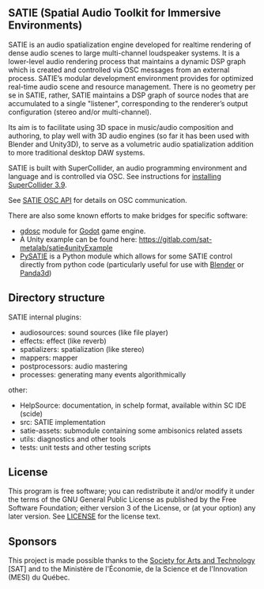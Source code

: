 ## SATIE (Spatial Audio Toolkit for Immersive Environments)

SATIE is an audio spatialization engine developed for realtime rendering of dense audio scenes to large multi-channel loudspeaker systems. It is a lower-level audio rendering process that maintains a dynamic DSP graph which is created and controlled via OSC messages from an external process. SATIE’s modular development environment provides for optimized real-time audio scene and resource management. There is no geometry per se in SATIE, rather, SATIE maintains a DSP graph of source nodes that are accumulated to a single "listener", corresponding to the renderer’s output configuration (stereo and/or multi-channel).

Its aim is to facilitate using 3D space in music/audio composition and authoring, to play well with 3D audio engines (so far it has been used with Blender and Unity3D), to serve as a volumetric audio spatialization addition to more traditional desktop DAW systems.

SATIE is built with SuperCollider, an audio programming environment and language and is controlled via OSC. See instructions for [installing SuperCollider 3.9](INSTALL-SC.md).

See [SATIE OSC API](SATIE-OSC-API.md) for details on OSC communication.

There are also some known efforts to make bridges for specific software:

- [gdosc](https://github.com/djiamnot/gdosc) module for [Godot](https://godotengine.org) game engine.
- A Unity example can be found here: https://gitlab.com/sat-metalab/satie4unityExample
- [PySATIE](https://gitlab.com/sat-metalab/PySATIE) is a Python module which allows for some SATIE control directly from python code (particularly useful for use with [Blender](https://www.blender.org/) or [Panda3d](https://www.panda3d.org/))

## Directory structure

SATIE internal plugins:
- audiosources:  sound sources (like file player)
- effects:       effect (like reverb)
- spatializers:  spatialization (like stereo)
- mappers:       mapper
- postprocessors:  audio mastering
- processes:     generating many events algorithmically

other:
- HelpSource:    documentation, in schelp format, available within SC IDE (scide)
- src:           SATIE implementation
- satie-assets:  submodule containing some ambisonics related assets
- utils:         diagnostics and other tools
- tests:         unit tests and other testing scripts

## License

This program is free software; you can redistribute it and/or modify it under the terms of the GNU General Public License as published by the Free Software Foundation; either version 3 of the License, or (at your option) any later version. See [LICENSE](LICENSE) for the license text.

## Sponsors

This project is made possible thanks to the [Society for Arts and Technology](http://www.sat.qc.ca/) [SAT] and to the Ministère de l'Économie, de la Science et de l'Innovation (MESI) du Québec.
